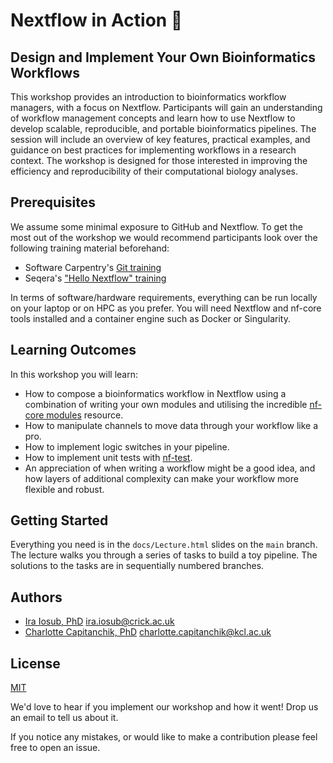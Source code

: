 
# Nextflow in Action 🚀
## Design and Implement Your Own Bioinformatics Workflows

This workshop provides an introduction to bioinformatics workflow managers, with a focus on Nextflow. Participants will gain an understanding of workflow management concepts and learn how to use Nextflow to develop scalable, reproducible, and portable bioinformatics pipelines. The session will include an overview of key features, practical examples, and guidance on best practices for implementing workflows in a research context. The workshop is designed for those interested in improving the efficiency and reproducibility of their computational biology analyses.



## Prerequisites

We assume some minimal exposure to GitHub and Nextflow. To get the most out of the workshop we would recommend participants look over the following training material beforehand:

- Software Carpentry's [Git training](https://swcarpentry.github.io/git-novice/)
- Seqera's ["Hello Nextflow" training](https://training.nextflow.io/latest/hello_nextflow/)

In terms of software/hardware requirements, everything can be run locally on your laptop or on HPC as you prefer. You will need Nextflow and nf-core tools installed and a container engine such as Docker or Singularity.

## Learning Outcomes
In this workshop you will learn:
- How to compose a bioinformatics workflow in Nextflow using a combination of writing your own modules and utilising the incredible [nf-core modules](https://nf-co.re/modules/) resource.
- How to manipulate channels to move data through your workflow like a pro.
- How to implement logic switches in your pipeline.
- How to implement unit tests with [nf-test](https://www.nf-test.com/).
- An appreciation of when writing a workflow might be a good idea, and how layers of additional complexity can make your workflow more flexible and robust.
  
## Getting Started

Everything you need is in the `docs/Lecture.html` slides on the `main` branch. The lecture walks you through a series of tasks to build a toy pipeline. The solutions to the tasks are in sequentially numbered branches. 

## Authors

- [Ira Iosub, PhD](https://www.github.com/iraiosub) ira.iosub@crick.ac.uk
- [Charlotte Capitanchik, PhD](https://www.github.com/charlotteanne42) charlotte.capitanchik@kcl.ac.uk


## License

[MIT](https://choosealicense.com/licenses/mit/)

We'd love to hear if you implement our workshop and how it went! Drop us an email to tell us about it.

If you notice any mistakes, or would like to make a contribution please feel free to open an issue.
